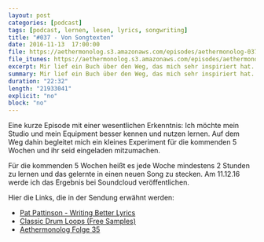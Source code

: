 ```yaml
---
layout: post
categories: [podcast]
tags: [podcast, lernen, lesen, lyrics, songwriting]
title: "#037 - Von Songtexten"
date: 2016-11-13  17:00:00
file: https://aethermonolog.s3.amazonaws.com/episodes/aethermonolog-037.mp3
file_itunes: https://aethermonolog.s3.amazonaws.com/episodes/aethermonolog-037.m4a
excerpt: Mir lief ein Buch über den Weg, das mich sehr inspiriert hat. Das Buch heisst Writing Better Lyrics und es geht um das Thema Songtexte schreiben. Außerdem gibt ein Update aus meinem Experiment, 5 Wochen lang, jede Woche 2 Stunden lernen und dabei einen Song schreiben.
summary: Mir lief ein Buch über den Weg, das mich sehr inspiriert hat. Das Buch heisst "Writing Better Lyrics" und es geht um das Thema Songtexte schreiben. Außerdem gibt ein Update aus meinem Experiment, 5 Wochen lang, jede Woche 2 Stunden lernen und dabei einen Song schreiben. Hier noch die Links zu Sendung <a href="https://www.amazon.de/gp/product/1582975779/ref=as_li_tl?ie=UTF8&camp=1638&creative=6742&creativeASIN=1582975779&linkCode=as2&tag=httpaethermde-21">Writing Better Lyrics (Buch)</a>, <a href="http://www.thesample.net/2012/05/50-free-classic-hip-hop-break-loops-vol-4/">Classic Drum Loops (Free Samples), <a href="https://aethermonolog.de/podcast/episode-035.html">Aethermonolog Folge 35 (Freilaufen Version 1).
duration: "22:32"
length: "21933041"
explicit: "no"
block: "no"
---
```


Eine kurze Episode mit einer wesentlichen Erkenntnis: Ich möchte mein Studio und mein Equipment besser kennen und nutzen lernen. Auf dem Weg dahin begleitet mich ein kleines Experiment für die kommenden 5 Wochen und ihr seid eingeladen mitzumachen.

Für die kommenden 5 Wochen heißt es jede Woche mindestens 2 Stunden zu lernen und das gelernte in einen neuen Song zu stecken. Am 11.12.16 werde ich das Ergebnis bei Soundcloud veröffentlichen.

Hier die Links, die in der Sendung erwähnt werden:

* [Pat Pattinson  - Writing Better Lyrics](https://www.amazon.de/gp/product/1582975779/ref=as_li_tl?ie=UTF8&camp=1638&creative=6742&creativeASIN=1582975779&linkCode=as2&tag=httpaethermde-21)
* [Classic Drum Loops (Free Samples)](http://www.thesample.net/2012/05/50-free-classic-hip-hop-break-loops-vol-4/)
* [Aethermonolog Folge 35](https://aethermonolog.de/podcast/episode-035.html)
